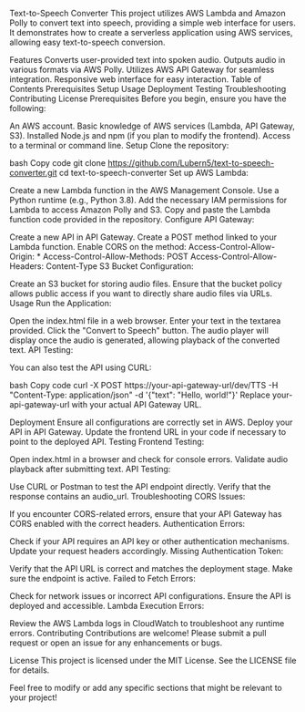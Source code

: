 Text-to-Speech Converter
This project utilizes AWS Lambda and Amazon Polly to convert text into speech, providing a simple web interface for users. It demonstrates how to create a serverless application using AWS services, allowing easy text-to-speech conversion.

Features
Converts user-provided text into spoken audio.
Outputs audio in various formats via AWS Polly.
Utilizes AWS API Gateway for seamless integration.
Responsive web interface for easy interaction.
Table of Contents
Prerequisites
Setup
Usage
Deployment
Testing
Troubleshooting
Contributing
License
Prerequisites
Before you begin, ensure you have the following:

An AWS account.
Basic knowledge of AWS services (Lambda, API Gateway, S3).
Installed Node.js and npm (if you plan to modify the frontend).
Access to a terminal or command line.
Setup
Clone the repository:

bash
Copy code
git clone https://github.com/Lubern5/text-to-speech-converter.git
cd text-to-speech-converter
Set up AWS Lambda:

Create a new Lambda function in the AWS Management Console.
Use a Python runtime (e.g., Python 3.8).
Add the necessary IAM permissions for Lambda to access Amazon Polly and S3.
Copy and paste the Lambda function code provided in the repository.
Configure API Gateway:

Create a new API in API Gateway.
Create a POST method linked to your Lambda function.
Enable CORS on the method:
Access-Control-Allow-Origin: *
Access-Control-Allow-Methods: POST
Access-Control-Allow-Headers: Content-Type
S3 Bucket Configuration:

Create an S3 bucket for storing audio files.
Ensure that the bucket policy allows public access if you want to directly share audio files via URLs.
Usage
Run the Application:

Open the index.html file in a web browser.
Enter your text in the textarea provided.
Click the "Convert to Speech" button.
The audio player will display once the audio is generated, allowing playback of the converted text.
API Testing:

You can also test the API using CURL:

bash
Copy code
curl -X POST https://your-api-gateway-url/dev/TTS -H "Content-Type: application/json" -d '{"text": "Hello, world!"}'
Replace your-api-gateway-url with your actual API Gateway URL.

Deployment
Ensure all configurations are correctly set in AWS.
Deploy your API in API Gateway.
Update the frontend URL in your code if necessary to point to the deployed API.
Testing
Frontend Testing:

Open index.html in a browser and check for console errors.
Validate audio playback after submitting text.
API Testing:

Use CURL or Postman to test the API endpoint directly.
Verify that the response contains an audio_url.
Troubleshooting
CORS Issues:

If you encounter CORS-related errors, ensure that your API Gateway has CORS enabled with the correct headers.
Authentication Errors:

Check if your API requires an API key or other authentication mechanisms. Update your request headers accordingly.
Missing Authentication Token:

Verify that the API URL is correct and matches the deployment stage. Make sure the endpoint is active.
Failed to Fetch Errors:

Check for network issues or incorrect API configurations. Ensure the API is deployed and accessible.
Lambda Execution Errors:

Review the AWS Lambda logs in CloudWatch to troubleshoot any runtime errors.
Contributing
Contributions are welcome! Please submit a pull request or open an issue for any enhancements or bugs.

License
This project is licensed under the MIT License. See the LICENSE file for details.

Feel free to modify or add any specific sections that might be relevant to your project!
